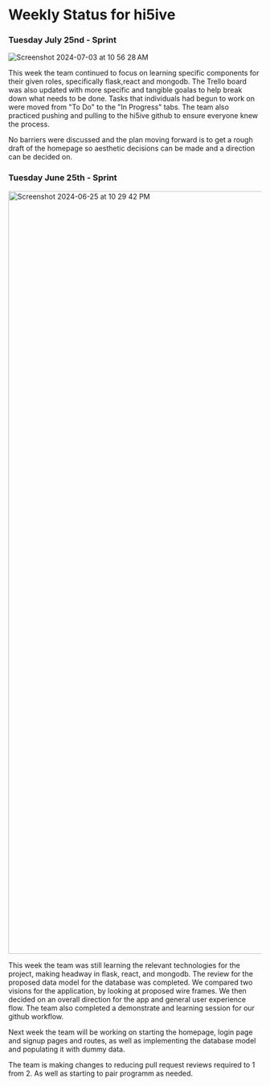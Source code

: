 # Weekly Status for hi5ive
### Tuesday July 25nd - Sprint

![Screenshot 2024-07-03 at 10 56 28 AM](https://github.com/Team5CSPB/hi5ive/assets/143558169/f72d49a1-2739-4bb8-a2cb-02f5f6e35ce7)

This week the team continued to focus on learning specific components for their given roles, specifically flask,react and mongodb. 
The Trello board was also updated with more specific and tangible goalas to help break down what  needs to be done. 
Tasks that individuals had begun to work on were moved from "To Do" to the "In Progress" tabs. 
The team also practiced pushing and pulling to the hi5ive github to ensure everyone knew the process. 

No barriers were discussed and the plan moving forward is to get a rough draft of the homepage so aesthetic decisions can be made and a direction can be decided on. 




### Tuesday June 25th - Sprint
<img width="1517" alt="Screenshot 2024-06-25 at 10 29 42 PM" src="https://github.com/Team5CSPB/hi5ive/assets/41490508/6c0a1f22-830a-4d98-9912-fb34cd2769c1">

This week the team was still learning the relevant technologies for the project, making headway in flask, react, and mongodb. 
The review for the proposed data model for the database was completed.
We compared two visions for the application, by looking at proposed wire frames. We then decided on an overall direction for the app and general user experience flow. 
The team also completed a demonstrate and learning session for our github workflow. 

Next week the team will be working on starting the homepage, login page and signup pages and routes, as well as implementing the database model and populating it with dummy data.

The team is making changes to reducing pull request reviews required to 1 from 2. As well as starting to pair programm as needed.
